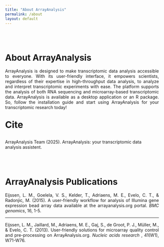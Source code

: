 ```yaml
---
title: "About ArrayAnalysis"
permalink: /about
layout: default
---
```

<br>
<br>
<div class="container px-1">
<div class="row">
  <div class="col-sm-8 px-3">
	  <div class="jumbotron p-5 h-100" style="text-align: justify">
		  <h1><b>About</b> ArrayAnalysis</h1>
		    <p>ArrayAnalysis is designed to make transcriptomic data analysis accessible to everyone. 
		  With its user-friendly interface, it empowers scientists, regardless of their expertise in high-throughput data analysis, to analyze and interpret transcriptomic experiments with ease. 
		  The platform supports the analysis of both RNA sequencing and microarray-based transcriptomic data.  
		  ArrayAnalysis is available as a desktop application or an R package. 
		  So, follow the installation guide and start using ArrayAnalysis for your transcriptomic research today!</p>
	  </div>
  </div>
  <div class="col-sm-4 px-3">
	  <div class="jumbotron p-5 bg-info text-white h-100" style="text-align: left">
		  <p style="font-size: 30px"><b>Cite</b></p>
		  <p>ArrayAnalysis Team (2025). ArrayAnalysis: your transcriptomic data analysis assistent.</p>
		  <br>
	  </div>
  </div>
</div>
<br>
<div class="row">
  <div class="col-sm-12 px-3">
	  <div class="jumbotron p-5" style="text-align: justify">
		  <h1>ArrayAnalysis <b>Publications</b></h1>
		  <p>Eijssen, L. M., Goelela, V. S., Kelder, T., Adriaens, M. E., Evelo, C. T., & Radonjic, M. (2015). 
		  A user-friendly workflow for analysis of Illumina gene expression bead array data available at the arrayanalysis.org portal. 
		  <i>BMC genomics</i>, 16, 1-5.</p>
		  <hr>
		    <p> Eijssen, L. M., Jaillard, M., Adriaens, M. E., Gaj, S., de Groot, P. J., Müller, M., & Evelo, C. T. (2013). 
		    User-friendly solutions for microarray quality control and pre-processing on ArrayAnalysis.org. <i>Nucleic acids research</i>
		    , 41(W1), W71-W76.</p>
	  </div>
  </div>
</div>
</div>
<br>




